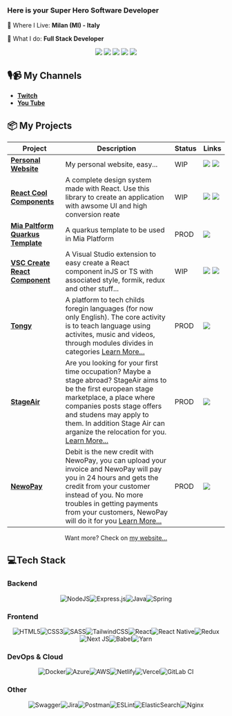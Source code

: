 ### Here is your Super Hero Software Developer
📍 Where I Live: **Milan (MI) - Italy**

🔨 What I do: **Full Stack Developer**

<div align="center">

[![](https://img.shields.io/badge/-Linkedin-informational?style=for-the-badge&logo=linkedin&logoColor=white&color=2867B2)](https://linkedin.com/in/lorenzo.defrancesco)
[![](https://img.shields.io/badge/-Facebook-informational?style=for-the-badge&logo=facebook&logoColor=white&color=3b5998)](https://facebook.com/lory1990)
[![](https://img.shields.io/badge/-Instagram-informational?style=for-the-badge&logo=instagram&logoColor=white&color=C13584)](https://instagram.com/lory_1990)
[![](https://img.shields.io/badge/-Telegram-informational?style=for-the-badge&logo=telegram&logoColor=white&color=0088cc)](https://t.me/lory1990)
[![](https://img.shields.io/badge/-Dev-informational?style=for-the-badge&logo=devto&logoColor=white&color=000000)](https://dev.to/lory1990)

</div>

## 🎙️📹 My Channels
 - [**Twitch**](https://twitch.com/lory1990_dev)
 - [**You Tube**](https://www.youtube.com/c/LorenzoDeFrancesco)

## 📦 My Projects
| Project | Description  | Status | Links  | 
|--------------|---|---|---|
| [**Personal Website**](https://lory1990.github.io/) |  My personal website, easy... |  WIP | [![](https://img.shields.io/badge/-🌎-informational?style=flat&logoColor=black&color=white)](https://lory1990.github.io/) [![](https://img.shields.io/badge/--informational?style=flat&logo=github&logoColor=black&color=white)](https://github.com/Lory1990/lory1990.github.io) |
| [**React Cool Components**](https://lory1990.github.io/react-cool-components/)             |  A complete design system made with React. Use this library to create an application with awsome UI and high conversion reate  |  WIP |[![](https://img.shields.io/badge/-🌎-informational?style=flat&logoColor=black&color=white)](https://lory1990.github.io/react-cool-components/) [![](https://img.shields.io/badge/--informational?style=flat&logo=github&logoColor=black&color=white)](https://github.com/Lory1990/react-cool-components)|
| [**Mia Paltform Quarkus Template**](https://lory1990.github.io/mia-platform-quarkus-template/)             |  A quarkus template to be used in Mia Platform  |  PROD | [![](https://img.shields.io/badge/--informational?style=flat&logo=github&logoColor=black&color=white)](https://github.com/Lory1990/mia-platform-quarkus-template/) |
| [**VSC Create React Component**](https://marketplace.visualstudio.com/items?itemName=lory1990.vsc-react-create-component)             | A Visual Studio extension to easy create a React component inJS or TS with associated style, formik, redux and other stuff...  |  WIP |[![](https://img.shields.io/badge/-🌎-informational?style=flat&logoColor=black&color=white)](https://marketplace.visualstudio.com/items?itemName=lory1990.vsc-react-create-component) [![](https://img.shields.io/badge/--informational?style=flat&logo=github&logoColor=black&color=white)](https://github.com/Lory1990/react-cool-components)   |
| [**Tongy**](https://www.tongy.it)             | A platform to tech childs foregin languages (for now only English). The core activity is to teach language using activites, music and videos, through modules divides in categories [Learn More...](https://lory1990.github.io/portfolio/tongy)  |  PROD |[![](https://img.shields.io/badge/-🌎-informational?style=flat&logoColor=black&color=white)](https://www.tongy.it)|
| [**StageAir**](https://www.stage-air.com) | Are you looking for your first time occupation? Maybe a stage abroad? StageAir aims to be the first european stage marketplace, a place where companies posts stage offers and studens may apply to them. In addition Stage Air can arganize the relocation for you.  [Learn More...](https://lory1990.github.io/portfolio/stage-air)  | PROD  |[![](https://img.shields.io/badge/-🌎-informational?style=flat&logoColor=black&color=white)](https://www.stage-air.com) |
| [**NewoPay**](https://newopay.it)             | Debit is the new credit with NewoPay, you can upload your invoice and NewoPay will pay you in 24 hours and gets the credit from your customer instead of you. No more troubles in getting payments from your customers, NewoPay will do it for you [Learn More...](https://lory1990.github.io/portfolio/newo-pay)  |  PROD |[![](https://img.shields.io/badge/-🌎-informational?style=flat&logoColor=black&color=white)](https://newopay.it) |


<div align="center">

Want more? Check on [my website...](https://lory1990.github.io/portfolio)

</div>

## 💻Tech Stack
### Backend

<div align="center">

![NodeJS](https://img.shields.io/badge/node.js-6DA55F?style=for-the-badge&logo=node.js&logoColor=white)![Express.js](https://img.shields.io/badge/express.js-%23404d59.svg?style=for-the-badge&logo=express&logoColor=%2361DAFB)![Java](https://img.shields.io/badge/java-%23ED8B00.svg?style=for-the-badge&logo=java&logoColor=white)![Spring](https://img.shields.io/badge/spring-%236DB33F.svg?style=for-the-badge&logo=spring&logoColor=white)

</div>

### Frontend

<div align="center">

![HTML5](https://img.shields.io/badge/html5-%23E34F26.svg?style=for-the-badge&logo=html5&logoColor=white)![CSS3](https://img.shields.io/badge/css3-%231572B6.svg?style=for-the-badge&logo=css3&logoColor=white)![SASS](https://img.shields.io/badge/SASS-hotpink.svg?style=for-the-badge&logo=SASS&logoColor=white)![TailwindCSS](https://img.shields.io/badge/tailwindcss-%2338B2AC.svg?style=for-the-badge&logo=tailwind-css&logoColor=white)![React](https://img.shields.io/badge/react-%2320232a.svg?style=for-the-badge&logo=react&logoColor=%2361DAFB)![React Native](https://img.shields.io/badge/react_native-%2320232a.svg?style=for-the-badge&logo=react&logoColor=%2361DAFB)![Redux](https://img.shields.io/badge/redux-%23593d88.svg?style=for-the-badge&logo=redux&logoColor=white)![Next JS](https://img.shields.io/badge/Next-black?style=for-the-badge&logo=next.js&logoColor=white)![Babel](https://img.shields.io/badge/Babel-F9DC3e?style=for-the-badge&logo=babel&logoColor=black)![Yarn](https://img.shields.io/badge/yarn-%232C8EBB.svg?style=for-the-badge&logo=yarn&logoColor=white)

</div>

### DevOps & Cloud

<div align="center">

![Docker](https://img.shields.io/badge/docker-%230db7ed.svg?style=for-the-badge&logo=docker&logoColor=white)![Azure](https://img.shields.io/badge/azure-%230072C6.svg?style=for-the-badge&logo=azure-devops&logoColor=white)![AWS](https://img.shields.io/badge/AWS-%23FF9900.svg?style=for-the-badge&logo=amazon-aws&logoColor=white)![Netlify](https://img.shields.io/badge/netlify-%23000000.svg?style=for-the-badge&logo=netlify&logoColor=#00C7B7)![Vercel](https://img.shields.io/badge/vercel-%23000000.svg?style=for-the-badge&logo=vercel&logoColor=white)![GitLab CI](https://img.shields.io/badge/GitLabCI-%23181717.svg?style=for-the-badge&logo=gitlab&logoColor=white)

</div>

### Other
<div align="center">

![Swagger](https://img.shields.io/badge/-Swagger-%23Clojure?style=for-the-badge&logo=swagger&logoColor=white)![Jira](https://img.shields.io/badge/jira-%230A0FFF.svg?style=for-the-badge&logo=jira&logoColor=white)![Postman](https://img.shields.io/badge/Postman-FF6C37?style=for-the-badge&logo=postman&logoColor=white)![ESLint](https://img.shields.io/badge/ESLint-4B3263?style=for-the-badge&logo=eslint&logoColor=white)![ElasticSearch](https://img.shields.io/badge/-ElasticSearch-005571?style=for-the-badge&logo=elasticsearch)![Nginx](https://img.shields.io/badge/nginx-%23009639.svg?style=for-the-badge&logo=nginx&logoColor=white)

</div>
